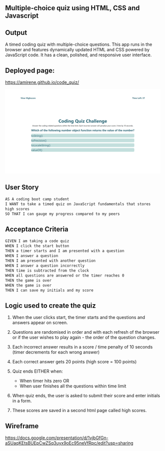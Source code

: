 ## Multiple-choice quiz using HTML, CSS and Javascript

## Output
A timed coding quiz with multiple-choice questions. This app  runs in the browser and features dynamically updated HTML and CSS powered by JavaScript code. It has a clean, polished, and responsive user interface. 

## Deployed page: 
https://amirene.github.io/code_quiz/

![Screenshot](./assets/screencapture-file-C-code-quiz-index-html-2021-07-18-19_57_38.png)


## User Story

```
AS A coding boot camp student
I WANT to take a timed quiz on JavaScript fundamentals that stores high scores
SO THAT I can gauge my progress compared to my peers
```

## Acceptance Criteria

```
GIVEN I am taking a code quiz
WHEN I click the start button
THEN a timer starts and I am presented with a question
WHEN I answer a question
THEN I am presented with another question
WHEN I answer a question incorrectly
THEN time is subtracted from the clock
WHEN all questions are answered or the timer reaches 0
THEN the game is over
WHEN the game is over
THEN I can save my initials and my score
```

## Logic used to create the quiz

1. When the user clicks start, the timer starts and the questions and answers appear on screen.
2. Questions are randomised in order and with each refresh of the browser or if the user wishes to play again - the order of the question changes.
3. Each incorrect answer results in a score / time penalty of 10 seconds (timer decrements for each wrong answer)
4. Each correct answer gets 20 points (high score = 100 points)

5. Quiz ends EITHER when: 
    * When timer hits zero OR
    * When user finishes all the questions within time limit
6. When quiz ends, the user is asked to submit their score and enter initials in a form.
7. These scores are saved in a second html page called high scores. 


## Wireframe

https://docs.google.com/presentation/d/1vjbGfGn-aSUaqKEtsBUEpCwZSq3uyx9oEc95neVfRpc/edit?usp=sharing